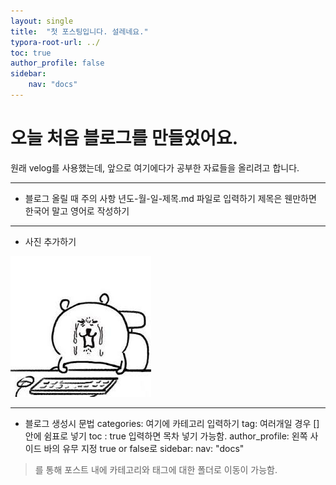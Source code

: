 ```yaml
---
layout: single
title:  "첫 포스팅입니다. 설레네요." 
typora-root-url: ../
toc: true
author_profile: false
sidebar:
    nav: "docs"
---
```


# 오늘 처음 블로그를 만들었어요.

원래 velog를 사용했는데, 앞으로 여기에다가 공부한 자료들을 올리려고 합니다. 

---
- 블로그 올릴 때 주의 사항
년도-월-일-제목.md 파일로 입력하기
제목은 웬만하면 한국어 말고 영어로 작성하기

---

- 사진 추가하기

![gom](/images/2025-03-18-first/gom.png)

--- 
- 블로그 생성시 문법 
categories: 여기에 카테고리 입력하기
tag: 여러개일 경우 [] 안에 쉼표로 넣기
toc : true 입력하면 목차 넣기 가능함. 
author_profile: 왼쪽 사이드 바의 유무 지정 true or false로 
sidebar:
    nav: "docs"
> 를 통해 포스트 내에 카테고리와 태그에 대한 폴더로 이동이 가능함. 